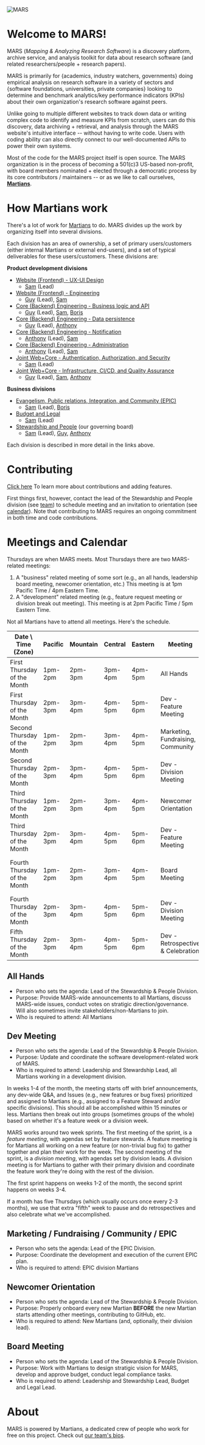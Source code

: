 <img src="https://mapping-and-analyzing-research-software.github.io/mars_logo_color.png" style="margin-left: auto; margin-right: auto;" alt="MARS" />

# Welcome to MARS!

MARS (*Mapping & Analyzing Research Software*) is a discovery platform, archive service, and analysis toolkit for data about research software (and related researchers/people + research papers).

MARS is primarily for {academics, industry watchers, governments} doing empirical analysis on research software in a variety of sectors and {software foundations, universities, private companies} looking to determine and benchmark analytics/key performance indicators (KPIs) about their own organization's research software against peers.

Unlike going to multiple different websites to track down data or writing complex code to identify and measure KPIs from scratch, users can do this discovery, data archiving + retrieval, and analysis through the MARS website's intuitive interface -- without having to write code. Users with coding ability can also directly connect to our well-documented APIs to power their own systems.

Most of the code for the MARS project itself is open source. The MARS organization is in the process of becoming a 501(c)3 US-based non-profit, with board members nominated + elected through a democratic process by its core contributors / maintainers -- or as we like to call ourselves, **[Martians](https://mapping-and-analyzing-research-software.github.io/team/)**.

# How Martians work

There's a lot of work for [Martians](https://mapping-and-analyzing-research-software.github.io/team/) to do. MARS divides up the work by organizing itself into several divisions.

Each division has an area of ownership, a set of primary users/customers (either internal Martians or external end-users), and a set of typical deliverables for these users/customers. These divisions are:

**Product development divisions**
- [Website (Frontend) -  UX-UI Design](https://mapping-and-analyzing-research-software.github.io/divisions/web-design/)
    - [Sam](https://mapping-and-analyzing-research-software.github.io/team/#sam-schwartz-phd) (Lead)
- [Website (Frontend) -  Engineering](https://mapping-and-analyzing-research-software.github.io/divisions/web-engr/)
    - [Guy](https://mapping-and-analyzing-research-software.github.io/team/#guy-pavlov) (Lead), [Sam](https://mapping-and-analyzing-research-software.github.io/team/#sam-schwartz-phd)
- [Core (Backend) Engineering - Business logic and API](https://mapping-and-analyzing-research-software.github.io/divisions/core-engr-biz-logic/)
    - [Guy](https://mapping-and-analyzing-research-software.github.io/team/#guy-pavlov) (Lead), [Sam](https://mapping-and-analyzing-research-software.github.io/team/#sam-schwartz-phd), [Boris](https://mapping-and-analyzing-research-software.github.io/team/#boris-veytsman-phd)
- [Core (Backend) Engineering - Data persistence](https://mapping-and-analyzing-research-software.github.io/divisions/core-engr-data/)
    - [Guy](https://mapping-and-analyzing-research-software.github.io/team/#guy-pavlov) (Lead), [Anthony](https://mapping-and-analyzing-research-software.github.io/team/#anthony-dario)
- [Core (Backend) Engineering - Notification](https://mapping-and-analyzing-research-software.github.io/divisions/core-engr-notification/)
    - [Anthony](https://mapping-and-analyzing-research-software.github.io/team/#anthony-dario) (Lead), [Sam](https://mapping-and-analyzing-research-software.github.io/team/#sam-schwartz-phd)
- [Core (Backend) Engineering - Administration](https://mapping-and-analyzing-research-software.github.io/divisions/core-engr-admin/)
    - [Anthony](https://mapping-and-analyzing-research-software.github.io/team/#anthony-dario) (Lead), [Sam](https://mapping-and-analyzing-research-software.github.io/team/#sam-schwartz-phd)
- [Joint Web+Core - Authentication, Authorization, and Security](https://mapping-and-analyzing-research-software.github.io/divisions/joint-engr-security/)
    - [Sam](https://mapping-and-analyzing-research-software.github.io/team/#sam-schwartz-phd) (Lead)
- [Joint Web+Core - Infrastructure, CI/CD, and Quality Assurance](https://mapping-and-analyzing-research-software.github.io/divisions/joint-engr-dev-ops/)
    - [Guy](https://mapping-and-analyzing-research-software.github.io/team/#guy-pavlov) (Lead), [Sam](https://mapping-and-analyzing-research-software.github.io/team/#sam-schwartz-phd), [Anthony](https://mapping-and-analyzing-research-software.github.io/team/#anthony-dario)

**Business divisions**
- [Evangelism, Public relations, Integration, and Community (EPIC)](https://mapping-and-analyzing-research-software.github.io/divisions/epic/)
    - [Sam](https://mapping-and-analyzing-research-software.github.io/team/#sam-schwartz-phd) (Lead), [Boris](https://mapping-and-analyzing-research-software.github.io/team/#boris-veytsman-phd)
- [Budget and Legal](https://mapping-and-analyzing-research-software.github.io/divisions/budget-and-legal/)
    - [Sam](https://mapping-and-analyzing-research-software.github.io/team/#sam-schwartz-phd) (Lead)
- [Stewardship and People](https://mapping-and-analyzing-research-software.github.io/divisions/stewardship/) (our governing board)
    - [Sam](https://mapping-and-analyzing-research-software.github.io/team/#sam-schwartz-phd) (Lead), [Guy](https://mapping-and-analyzing-research-software.github.io/team/#guy-pavlov), [Anthony](https://mapping-and-analyzing-research-software.github.io/team/#anthony-dario)

Each division is described in more detail in the links above.

# Contributing

[Click here](https://mapping-and-analyzing-research-software.github.io/contribute/) To learn more about contributions and adding features.

First things first, however, contact the lead of the Stewardship and People division (see [team](https://mapping-and-analyzing-research-software.github.io/team/)) to schedule meeting and an invitation to orientation (see [calendar](https://mapping-and-analyzing-research-software.github.io#meetings-and-calendar)). Note that contributing to MARS requires an ongoing commitment in both time and code contributions.

# Meetings and Calendar

Thursdays are when MARS meets. Most Thursdays there are two MARS-related meetings:

1. A "business" related meeting of some sort (e.g., an all hands, leadership board meeting, newcomer orientation, etc.) This meeting is at 1pm Pacific Time / 4pm Eastern Time.
2. A "development" related meeting (e.g., feature request meeting or division break out meeting). This meeting is at 2pm Pacific Time / 5pm Eastern Time.

Not all Martians have to attend all meetings. Here's the schedule.

| Date \ Time (Zone)           | Pacific | Mountain | Central | Eastern | Meeting                           | Mandatory Attendance For                 | Typical Invite List           |
|------------------------------|---------|----------|---------|---------|-----------------------------------|------------------------------------------|-------------------------------|
| First Thursday of the Month  | 1pm-2pm | 2pm-3pm  | 3pm-4pm | 4pm-5pm | All Hands                         | All Martians                             | Martians                      |
| First Thursday of the Month  | 2pm-3pm | 3pm-4pm  | 4pm-5pm | 5pm-6pm | Dev - Feature Meeting             | All Dev Divisions                        | Only Devs                     |
| Second Thursday of the Month | 1pm-2pm | 2pm-3pm  | 3pm-4pm | 4pm-5pm | Marketing, Fundraising, Community | EPIC                                     | Martians                      |
| Second Thursday of the Month | 2pm-3pm | 3pm-4pm  | 4pm-5pm | 5pm-6pm | Dev - Division Meeting            | All Dev Divisions                        | Only Devs                     |
| Third Thursday of the Month  | 1pm-2pm | 2pm-3pm  | 3pm-4pm | 4pm-5pm | Newcomer Orientation              | Stewardship Lead and Newcomers           | Stewardship, Leads, Newcomers |
| Third Thursday of the Month  | 2pm-3pm | 3pm-4pm  | 4pm-5pm | 5pm-6pm | Dev - Feature Meeting             | All Dev Divisions                        | Only Devs                     |
| Fourth Thursday of the Month | 1pm-2pm | 2pm-3pm  | 3pm-4pm | 4pm-5pm | Board Meeting                     | Stewardship & Leadership, Budget & Legal | Martians                      |
| Fourth Thursday of the Month | 2pm-3pm | 3pm-4pm  | 4pm-5pm | 5pm-6pm | Dev - Division Meeting            | All Dev Divisions                        | Only Devs                     |
| Fifth Thursday of the Month  | 2pm-3pm | 3pm-4pm  | 4pm-5pm | 5pm-6pm | Dev - Retrospective & Celebration | All Dev Divisions                        | Only Devs                     |

## All Hands

* Person who sets the agenda: Lead of the Stewardship & People Division.
* Purpose: Provide MARS-wide announcements to all Martians, discuss MARS-wide issues, conduct votes on stratigic direction/governance. Will also sometimes invite stakeholders/non-Martians to join.
* Who is required to attend: All Martians

## Dev Meeting

* Person who sets the agenda: Lead of the Stewardship & People Division.
* Purpose: Update and coordinate the software development-related work of MARS.
* Who is required to attend: Leadership and Stewardship Lead, all Martians working in a development division.

In weeks 1-4 of the month, the meeting starts off with brief announcements, any dev-wide Q&A, and Issues (e.g., new features or bug fixes) prioritized and assigned to Martians (e.g., assigned to a Feature Steward and/or specific divisions). This should all be accomplished within 15 minutes or less. Martians then break out into groups (sometimes groups of the whole) based on whether it's a feature week or a division week.

MARS works around two week sprints.
The first meeting of the sprint, is a *feature meeting*, with agendas set by feature stewards. A feature meeting is for Martians all working on a new feature (or non-trivial bug fix) to gather together and plan their work for the week.
The second meeting of the sprint, is a *division meeting*, with agendas set by division leads. A division meeting is for Martians to gather with their primary division and coordinate the feature work they're doing with the rest of the division.

The first sprint happens on weeks 1-2 of the month, the second sprint happens on weeks 3-4.

If a month has five Thursdays (which usually occurs once every 2-3 months), we use that extra "fifth" week to pause and do retrospectives and also celebrate what we've accomplished.

## Marketing / Fundraising / Community / EPIC

* Person who sets the agenda: Lead of the EPIC Division.
* Purpose: Coordinate the development and execution of the current EPIC plan.
* Who is required to attend: EPIC division Martians

## Newcomer Orientation

* Person who sets the agenda: Lead of the Stewardship & People Division.
* Purpose: Properly onboard every new Martian **BEFORE** the new Martian starts attending other meetings, contributing to GitHub, etc.
* Who is required to attend: New Martians (and, optionally, their division lead).

## Board Meeting

* Person who sets the agenda: Lead of the Stewardship & People Division.
* Purpose: Work with Martians to design stratigic vision for MARS, develop and approve budget, conduct legal compliance tasks.
* Who is required to attend: Leadership and Stewardship Lead, Budget and Legal Lead.

# About

MARS is powered by Martians, a dedicated crew of people who work for free on this project. Check out [our team's bios](https://mapping-and-analyzing-research-software.github.io/team/).

